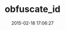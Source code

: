 ---
layout: post
title:  "obfuscate_id"
repo:   "namick/obfuscate_id"
date:   2015-02-18 17:06:27
gemurl: https://github.com/namick/obfuscate_id
---